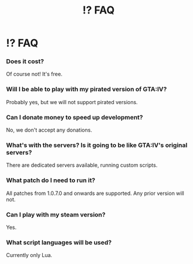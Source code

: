 ﻿---
id: faq
title: ⁉️ FAQ
hide_title: true
---

# ⁉️ FAQ

### Does it cost?

Of course not! It's free.

### Will I be able to play with my pirated version of GTA:IV?

Probably yes, but we will not support pirated versions.

### Can I donate money to speed up development?

No, we don't accept any donations.

### What's with the servers? Is it going to be like GTA:IV's original servers?

There are dedicated servers available, running custom scripts.

### What patch do I need to run it?

All patches from 1.0.7.0 and onwards are supported. Any prior version will not.

### Can I play with my steam version?

Yes.

### What script languages will be used?

Currently only Lua.